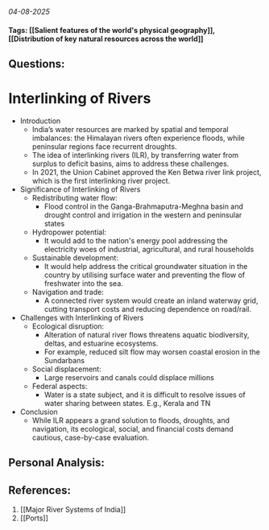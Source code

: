 *04-08-2025*
#### Tags: [[Salient features of the world's physical geography]], [[Distribution of key natural resources across the world]]


## Questions:



# Interlinking of Rivers

- Introduction
	- India’s water resources are marked by spatial and temporal imbalances: the Himalayan rivers often experience floods, while peninsular regions face recurrent droughts. 
	- The idea of interlinking rivers (ILR), by transferring water from surplus to deficit basins, aims to address these challenges.
	- In 2021, the Union Cabinet approved the Ken Betwa river link project, which is the first interlinking river project.
- Significance of Interlinking of Rivers
	- Redistributing water flow: 
		- Flood control in the Ganga-Brahmaputra-Meghna basin and drought control and irrigation in the western and peninsular states
	- Hydropower potential: 
		- It would add to the nation's energy pool addressing the electricity woes of industrial, agricultural, and rural households
	- Sustainable development: 
		- It would help address the critical groundwater situation in the country by utilising surface water and preventing the flow of freshwater into the sea.
	- Navigation and trade: 
		- A connected river system would create an inland waterway grid, cutting transport costs and reducing dependence on road/rail.
- Challenges with Interlinking of Rivers
	- Ecological disruption: 
		- Alteration of natural river flows threatens aquatic biodiversity, deltas, and estuarine ecosystems. 
		- For example, reduced silt flow may worsen coastal erosion in the Sundarbans
	- Social displacement: 
		- Large reservoirs and canals could displace millions
	- Federal aspects: 
		- Water is a state subject, and it is difficult to resolve issues of water sharing between states. E.g., Kerala and TN
- Conclusion
	- While ILR appears a grand solution to floods, droughts, and navigation, its ecological, social, and financial costs demand cautious, case-by-case evaluation.




## Personal Analysis:


## References:

1. [[Major River Systems of India]]
2. [[Ports]]